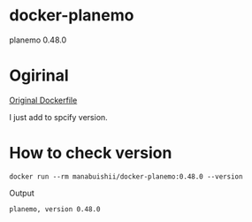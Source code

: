 # docker-planemo

planemo 0.48.0

# Ogirinal

[Original Dockerfile](https://github.com/bgruening/docker-recipes/blob/master/planemo/Dockerfile)

I just add to spcify version.

# How to check version

```
docker run --rm manabuishii/docker-planemo:0.48.0 --version
```

Output

```
planemo, version 0.48.0
```
